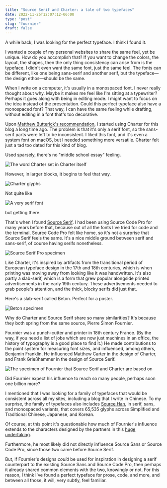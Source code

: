 ```yaml
---
title: "Source Serif and Charter: a tale of two typefaces"
date: 2022-11-25T12:07:12-06:00
type: "post"
slug: "fournier"
draft: false
---
```


A while back, I was looking for the perfect typeface. I think I found it.

I wanted a couple of my personal websites to share the same feel, yet be unique. How do you accomplish that? If you want to change the colors, the layout, the shapes, then the only thing consistency can arise from is the typeface. I didn't even want the same font, just the same feel. The fonts can be different, like one being sans-serif and another serif, but the typeface—the design ethos—should be the same.

When I write on a computer, it's usually in a monospaced font. I never really thought about why. Maybe it makes me feel like I'm sitting at a typewriter? Perhaps it goes along with being in editing mode. I might want to focus on the idea instead of the presentation. Could this perfect typeface also have a monospaced font? That way, I can have the same feeling while drafting, without editing in a font that's too decorative.

Upon [Matthew Butterick's recommendation](https://practicaltypography.com/charter.html), I started using Charter for this blog a long time ago. The problem is that it's only a serif font, so the sans-serif parts were left to be inconsistent. I liked this font, and it's even a system font on macOS, but I needed something more versatile. Charter felt just a tad too dated for this kind of blog.

Used sparsely, there's no "middle school essay" feeling.

![The word Charter set in Charter itself](/fournier/charter.jpg)

However, in larger blocks, it begins to feel that way.

![Charter glyphs](/fournier/charter-glyphs.jpg)

Not quite like

![A very serif font](/fournier/sistema-operatum.png)

but getting there.

That's when I found [Source Serif](https://blog.typekit.com/2014/05/20/source-serif-pro/). I had been using Source Code Pro for many years before that, because out of all the fonts I've tried for code and the terminal, Source Code Pro felt like home, so it's not a surprise that Source Serif feels the same. It's a nice middle ground between serif and sans-serif, of course having serifs nonetheless.

![Source Serif Pro specimen](/fournier/source-serif-pro.jpg)

Like Charter, it's inspired by artifacts from the transitional period of European typeface design in the 17th and 18th centuries, which is when printing was moving away from looking like it was handwritten. It's also partly a slab-serif, which is a form that grew popular alongside printed advertisements in the early 19th century. These advertisements needed to grab people's attention, and the thick, blocky serifs did just that.

Here's a slab-serif called Beton. Perfect for a poster.

![Beton specimen](/fournier/beton.jpg)

Why do Charter and Source Serif share so many similarities? It's because they both spring from the same source, Pierre Simon Fournier.

Fournier was a punch-cutter and printer in 18th century France. (By the way, if you need a list of jobs which are now just machines in an office, the history of typography is a good place to find it.) He made contributions to the point system for measuring font sizes, and influenced, among others, Benjamin Franklin. He influenced Matthew Carter in the design of Charter, and Frank Grießhammer in the design of Source Serif.

![The specimen of Fournier that Source Serif and Charter are based on](/fournier/fournier.png)

Did Fournier expect his influence to reach so many people, perhaps soon one billion more?

I mentioned that I was looking for a family of typefaces that would be consistent across all my sites, including a blog that I write in Chinese. To my surprise, the family of typefaces also includes [Source Han](https://source.typekit.com/source-han-serif/), in serif, sans, and monospaced variants, that covers 65,535 glyphs across Simplified and Traditional Chinese, Japanese, and Korean.

Of course, at this point it's questionable how much of Fournier's influence extends to the characters designed by the partners in this [huge undertaking](https://blog.typekit.com/2014/07/15/introducing-source-han-sans/).

Furthermore, he most likely did not directly influence Source Sans or Source Code Pro, since those two came before Source Serif.

But, if Fournier's designs *could* be used for inspiration in designing a serif counterpart to the existing Source Sans and Source Code Pro, then perhaps it already shared common elements with the two, knowingly or not. For this reason, I think I've found a perfect typeface for prose, code, and more, and between all those, it will, very subtly, feel familiar.
